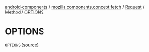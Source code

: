 [android-components](../../../index.md) / [mozilla.components.concept.fetch](../../index.md) / [Request](../index.md) / [Method](index.md) / [OPTIONS](./-o-p-t-i-o-n-s.md)

# OPTIONS

`OPTIONS` [(source)](https://github.com/mozilla-mobile/android-components/blob/master/components/concept/fetch/src/main/java/mozilla/components/concept/fetch/Request.kt#L124)